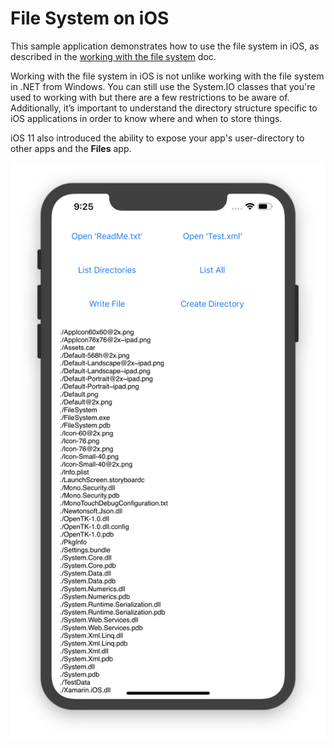 File System on iOS
============

This sample application demonstrates how to use the file system in iOS, as described in the [working with the file system](https://docs.microsoft.com/en-us/xamarin/ios/app-fundamentals/file-system) doc.

Working with the file system in iOS is not unlike working with the file system in .NET from Windows. 
You can still use the System.IO classes that you're used to working with but there
are a few restrictions to be aware of.
Additionally, it’s important to understand the directory structure specific to iOS 
applications in order to know where and when to store things.

iOS 11 also introduced the ability to expose your app's user-directory to other apps and the **Files** app.

![Filesystem demo app](Screenshots/01FileSystem.png)